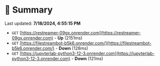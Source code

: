 # 📖 Summary
Last updated: **7/18/2024, 4:55:15 PM**

- `GET` [https://restreamer-09gx.onrender.com](https://restreamer-09gx.onrender.com) - **Up** (2151ms)
- `GET` [https://filestreambot-b5k6.onrender.com/](https://filestreambot-b5k6.onrender.com/) - **Down** (128ms)
- `GET` [https://jupyterlab-python3-12-3.onrender.com](https://jupyterlab-python3-12-3.onrender.com) - **Down** (121ms)
